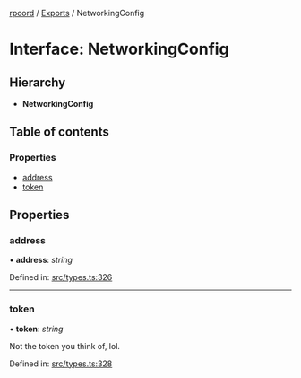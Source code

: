 [rpcord](../README.md) / [Exports](../modules.md) / NetworkingConfig

# Interface: NetworkingConfig

## Hierarchy

* **NetworkingConfig**

## Table of contents

### Properties

- [address](networkingconfig.md#address)
- [token](networkingconfig.md#token)

## Properties

### address

• **address**: *string*

Defined in: [src/types.ts:326](https://github.com/DjDeveloperr/RPCord/blob/51e0bc3/src/types.ts#L326)

___

### token

• **token**: *string*

Not the token you think of, lol.

Defined in: [src/types.ts:328](https://github.com/DjDeveloperr/RPCord/blob/51e0bc3/src/types.ts#L328)
